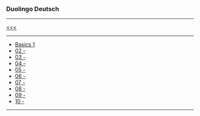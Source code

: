 
### Duolingo Deutsch

---

[<<<](https://github.com/ttltrk/ELSE/blob/master/LAN/DUOLINGO.MD)

---

* <a href="https://github.com/ttltrk/ELSE/blob/master/LAN/GER/01/BASICS1.MD">Basics 1</a>
* <a href="">02 -</a>
* <a href="">03 -</a>
* <a href="">04 -</a>
* <a href="">05 -</a>
* <a href="">06 -</a>
* <a href="">07 -</a>
* <a href="">08 -</a>
* <a href="">09 -</a>
* <a href="">10 -</a>

---

